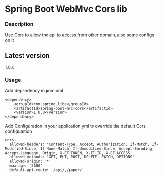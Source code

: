 # Spring Boot WebMvc Cors lib

### Description

Use Cors to allow the api to access from other domain, also some configs on it  

## Latest version

1.0.0

### Usage

Add dependency in pom.xml

```
<dependency>
    <groupId>com.spring.libs</groupId>
    <artifactId>spring-boot-mvc-cors</artifactId>
    <version>1.0.0</version>
</dependency>
```

Add Configuration in your application.yml to override the default Cors configuartion

```
cors:
  allowed-headers: 'Content-Type, Accept, Authorization, If-Match, If-Modified-Since, If-None-Match, If-Unmodified-Since, Accept-Encoding, Accept-Language, Origin, X-EF-TOKEN, X-EF-ID, X-EF-ACCESS'
  allowed-methods: 'GET, PUT, POST, DELETE, PATCH, OPTIONS'
  allowed-origin: '*'
  max-age: '3600'
  default-api-route: '/api/,/paper/'
```